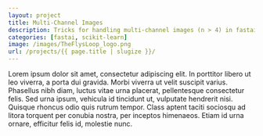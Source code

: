 ```yaml
---
layout: project
title: Multi-Channel Images
description: Tricks for handling multi-channel images (n > 4) in fastai.
categories: [fastai, scikit-learn]
image: /images/TheFlysLoop_logo.png
url: /projects/{{ page.title | slugize }}/
---
```


Lorem ipsum dolor sit amet, consectetur adipiscing elit. In porttitor libero ut leo viverra, a porta dui gravida. Morbi viverra ut velit suscipit varius. Phasellus nibh diam, luctus vitae urna placerat, pellentesque consectetur felis. Sed urna ipsum, vehicula id tincidunt ut, vulputate hendrerit nisi. Quisque rhoncus odio quis rutrum tempor. Class aptent taciti sociosqu ad litora torquent per conubia nostra, per inceptos himenaeos. Etiam id urna ornare, efficitur felis id, molestie nunc.
